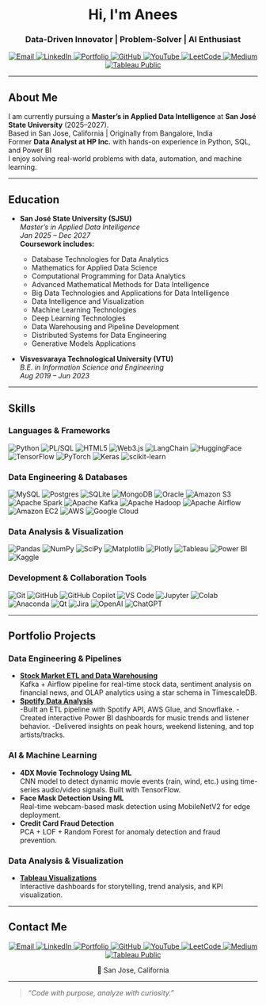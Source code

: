 <h1 align="center">Hi, I'm Anees</h1>
<h3 align="center">Data-Driven Innovator | Problem-Solver | AI Enthusiast</h3>



<p align="center">
  <a href="mailto:aneessaheba.guddi@sjsu.edu" target="_blank">
    <img src="https://img.shields.io/badge/Email-D14836?style=for-the-badge&logo=gmail&logoColor=white" alt="Email" />
  </a>
  <a href="https://www.linkedin.com/in/anees-saheba-guddi-215a97248/" target="_blank">
    <img src="https://img.shields.io/badge/LinkedIn-%230077B5.svg?style=for-the-badge&logo=linkedin&logoColor=white" alt="LinkedIn" />
  </a>
  <a href="https://aneessaheba.github.io/Portfolio.github.io/generic.html" target="_blank">
    <img src="https://img.shields.io/badge/Portfolio-%2312100E.svg?style=for-the-badge&logo=Firefox&logoColor=white" alt="Portfolio" />
  </a>
  <a href="https://github.com/aneessaheba" target="_blank">
    <img src="https://img.shields.io/badge/GitHub-%2312100E.svg?style=for-the-badge&logo=github&logoColor=white" alt="GitHub" />
  </a>
  <a href="https://www.youtube.com/@BytAByte" target="_blank">
    <img src="https://img.shields.io/badge/YouTube-%23FF0000.svg?style=for-the-badge&logo=YouTube&logoColor=white" alt="YouTube" />
  </a>
  <a href="https://leetcode.com/u/aneessaheba04/" target="_blank">
    <img src="https://img.shields.io/badge/LeetCode-FFA116.svg?style=for-the-badge&logo=leetcode&logoColor=black" alt="LeetCode" />
  </a>
  <a href="https://medium.com/@aneessaheba.guddi" target="_blank">
    <img src="https://img.shields.io/badge/Medium-000000?style=for-the-badge&logo=medium&logoColor=white" alt="Medium" />
  </a>
  <a href="https://public.tableau.com/app/profile/anees.saheba.guddi/vizzes" target="_blank">
    <img src="https://img.shields.io/badge/Tableau%20Public-E97627?style=for-the-badge&logo=tableau&logoColor=white" alt="Tableau Public" />
  </a>
</p>

---

##  About Me
I am currently pursuing a **Master’s in Applied Data Intelligence** at **San José State University** (2025–2027).  
Based in San Jose, California | Originally from Bangalore, India  
Former **Data Analyst at HP Inc.** with hands-on experience in Python, SQL, and Power BI  
I enjoy solving real-world problems with data, automation, and machine learning.

---

##  Education

- **San José State University (SJSU)**  
  _Master’s in Applied Data Intelligence_  
  *Jan 2025 – Dec 2027*  
  **Coursework includes:**  
  - Database Technologies for Data Analytics  
  - Mathematics for Applied Data Science  
  - Computational Programming for Data Analytics  
  - Advanced Mathematical Methods for Data Intelligence  
  - Big Data Technologies and Applications for Data Intelligence  
  - Data Intelligence and Visualization  
  - Machine Learning Technologies  
  - Deep Learning Technologies   
  - Data Warehousing and Pipeline Development  
  - Distributed Systems for Data Engineering  
  - Generative Models Applications  

- **Visvesvaraya Technological University (VTU)**  
  _B.E. in Information Science and Engineering_  
  *Aug 2019 – Jun 2023*

---

##  Skills

### **Languages & Frameworks**
![Python](https://img.shields.io/badge/Python-blue?style=flat&logo=python)
![PL/SQL](https://img.shields.io/badge/PL%2FSQL-F80000?style=flat&logo=oracle)
![HTML5](https://img.shields.io/badge/HTML5-E34F26?style=flat&logo=html5)
![Web3.js](https://img.shields.io/badge/Web3.js-F16822?style=flat)
![LangChain](https://img.shields.io/badge/LangChain-000000?style=flat)
![HuggingFace](https://img.shields.io/badge/HuggingFace-FFD21F?style=flat&logo=huggingface)
![TensorFlow](https://img.shields.io/badge/TensorFlow-FF6F00?style=flat&logo=tensorflow)
![PyTorch](https://img.shields.io/badge/PyTorch-EE4C2C?style=flat&logo=pytorch)
![Keras](https://img.shields.io/badge/Keras-D00000?style=flat&logo=keras)
![scikit-learn](https://img.shields.io/badge/scikit--learn-F7931E?style=flat&logo=scikitlearn)

### **Data Engineering & Databases**
![MySQL](https://img.shields.io/badge/MySQL-4479A1?style=flat&logo=mysql)
![Postgres](https://img.shields.io/badge/PostgreSQL-336791?style=flat&logo=postgresql)
![SQLite](https://img.shields.io/badge/SQLite-003B57?style=flat&logo=sqlite)
![MongoDB](https://img.shields.io/badge/MongoDB-47A248?style=flat&logo=mongodb)
![Oracle](https://img.shields.io/badge/Oracle-F80000?style=flat&logo=oracle)
![Amazon S3](https://img.shields.io/badge/Amazon%20S3-569A31?style=flat&logo=amazons3)
![Apache Spark](https://img.shields.io/badge/Apache%20Spark-E25A1C?style=flat&logo=apachespark)
![Apache Kafka](https://img.shields.io/badge/Apache%20Kafka-231F20?style=flat&logo=apachekafka)
![Apache Hadoop](https://img.shields.io/badge/Apache%20Hadoop-66CCFF?style=flat&logo=apachehadoop)
![Apache Airflow](https://img.shields.io/badge/Apache%20Airflow-017CEE?style=flat&logo=apacheairflow)
![Amazon EC2](https://img.shields.io/badge/Amazon%20EC2-FF9900?style=flat&logo=amazonec2)
![AWS](https://img.shields.io/badge/AWS-FF9900?style=flat&logo=amazonaws)
![Google Cloud](https://img.shields.io/badge/GoogleCloud-4285F4?style=flat&logo=googlecloud)

### **Data Analysis & Visualization**
![Pandas](https://img.shields.io/badge/Pandas-150458?style=flat&logo=pandas)
![NumPy](https://img.shields.io/badge/NumPy-013243?style=flat&logo=numpy)
![SciPy](https://img.shields.io/badge/SciPy-8CAAE6?style=flat&logo=scipy)
![Matplotlib](https://img.shields.io/badge/Matplotlib-11557C?style=flat&logo=matplotlib)
![Plotly](https://img.shields.io/badge/Plotly-3F4F75?style=flat&logo=plotly)
![Tableau](https://img.shields.io/badge/Tableau-E97627?style=flat&logo=tableau)
![Power BI](https://img.shields.io/badge/Power%20BI-F2C811?style=flat&logo=powerbi)
![Kaggle](https://img.shields.io/badge/Kaggle-20BEFF?style=flat&logo=kaggle)

### **Development & Collaboration Tools**
![Git](https://img.shields.io/badge/Git-F05032?style=flat&logo=git)
![GitHub](https://img.shields.io/badge/GitHub-%2312100E.svg?style=flat&logo=github)
![GitHub Copilot](https://img.shields.io/badge/GitHub%20Copilot-000000?style=flat&logo=github)
![VS Code](https://img.shields.io/badge/VSCode-007ACC?style=flat&logo=visualstudiocode)
![Jupyter](https://img.shields.io/badge/Jupyter-F37626?style=flat&logo=jupyter)
![Colab](https://img.shields.io/badge/Google%20Colab-F9AB00?style=flat&logo=googlecolab)
![Anaconda](https://img.shields.io/badge/Anaconda-44A833?style=flat&logo=anaconda)
![Qt](https://img.shields.io/badge/Qt-41CD52?style=flat&logo=qt)
![Jira](https://img.shields.io/badge/Jira-0052CC?style=flat&logo=jira)
![OpenAI](https://img.shields.io/badge/OpenAI-412991?style=flat&logo=openai)
![ChatGPT](https://img.shields.io/badge/ChatGPT-10A37F?style=flat&logo=openai)

---

##  Portfolio Projects

### **Data Engineering & Pipelines**
- **[Stock Market ETL and Data Warehousing](https://github.com/aneessaheba/StockMarketETL)**  
  Kafka + Airflow pipeline for real-time stock data, sentiment analysis on financial news, and OLAP analytics using a star schema in TimescaleDB.  
- **[Spotify Data Analysis](https://github.com/aneessaheba/Spotify-Data-Analysis)**  
  -Built an ETL pipeline with Spotify API, AWS Glue, and Snowflake.
  -Created interactive Power BI dashboards for music trends and listener behavior.
  -Delivered insights on peak hours, weekend listening, and top artists/tracks.

### **AI & Machine Learning**
- **4DX Movie Technology Using ML**  
  CNN model to detect dynamic movie events (rain, wind, etc.) using time-series audio/video signals. Built with TensorFlow.  
- **Face Mask Detection Using ML**  
  Real-time webcam-based mask detection using MobileNetV2 for edge deployment.  
- **Credit Card Fraud Detection**  
  PCA + LOF + Random Forest for anomaly detection and fraud prevention.  

### **Data Analysis & Visualization**
- **[Tableau Visualizations](https://public.tableau.com/app/profile/anees.saheba.guddi/vizzes)**  
  Interactive dashboards for storytelling, trend analysis, and KPI visualization.  

---

##  Contact Me

<p align="center">
  <a href="mailto:aneessaheba.guddi@sjsu.edu" target="_blank">
    <img src="https://img.shields.io/badge/Email-D14836?style=for-the-badge&logo=gmail&logoColor=white" alt="Email" />
  </a>
  <a href="https://www.linkedin.com/in/anees-saheba-guddi-215a97248/" target="_blank">
    <img src="https://img.shields.io/badge/LinkedIn-%230077B5.svg?style=for-the-badge&logo=linkedin&logoColor=white" alt="LinkedIn" />
  </a>
  <a href="https://aneessaheba.github.io/Portfolio.github.io/generic.html" target="_blank">
    <img src="https://img.shields.io/badge/Portfolio-%2312100E.svg?style=for-the-badge&logo=Firefox&logoColor=white" alt="Portfolio" />
  </a>
  <a href="https://github.com/aneessaheba" target="_blank">
    <img src="https://img.shields.io/badge/GitHub-%2312100E.svg?style=for-the-badge&logo=github&logoColor=white" alt="GitHub" />
  </a>
  <a href="https://www.youtube.com/@BytAByte" target="_blank">
    <img src="https://img.shields.io/badge/YouTube-%23FF0000.svg?style=for-the-badge&logo=YouTube&logoColor=white" alt="YouTube" />
  </a>
  <a href="https://leetcode.com/u/aneessaheba04/" target="_blank">
    <img src="https://img.shields.io/badge/LeetCode-FFA116.svg?style=for-the-badge&logo=leetcode&logoColor=black" alt="LeetCode" />
  </a>
  <a href="https://medium.com/@aneessaheba.guddi" target="_blank">
    <img src="https://img.shields.io/badge/Medium-000000?style=for-the-badge&logo=medium&logoColor=white" alt="Medium" />
  </a>
  <a href="https://public.tableau.com/app/profile/anees.saheba.guddi/vizzes" target="_blank">
    <img src="https://img.shields.io/badge/Tableau%20Public-E97627?style=for-the-badge&logo=tableau&logoColor=white" alt="Tableau Public" />
  </a>
</p>

<p align="center">📍 San Jose, California</p> 

---

> _“Code with purpose, analyze with curiosity.”_
